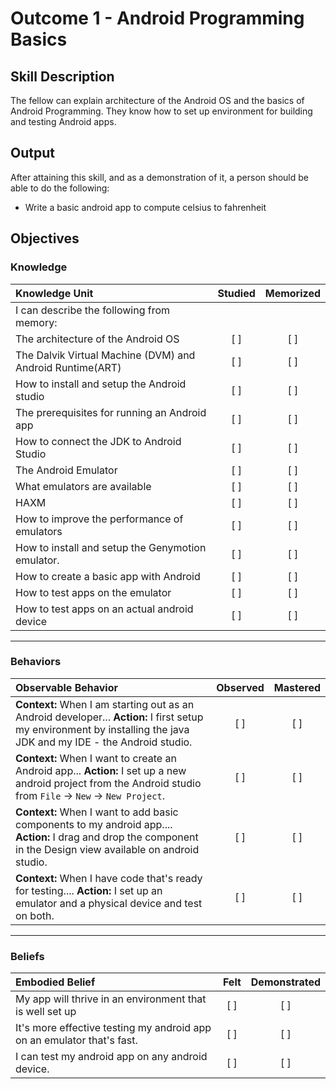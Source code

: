 # Outcome 1 - Android Programming Basics

## Skill Description
The fellow can explain architecture of the Android OS and the basics of Android Programming. They know how to set up environment for building and testing Android apps.

## Output
After attaining this skill, and as a demonstration of it, a person should be able to do the following:
- Write a basic android app to compute celsius to fahrenheit

## Objectives

### Knowledge

| Knowledge Unit   |      Studied      | Memorized |
|:-------------|:------------------:|:--------:|
| I can describe the following from memory: | | |
| The architecture of the Android OS | [ ] | [ ] |
| The Dalvik Virtual Machine (DVM) and Android Runtime(ART) | [ ] | [ ] |
| How to install and setup the Android studio | [ ] | [ ] |
| The prerequisites for running an Android app | [ ] | [ ] |
| How to connect the JDK to Android Studio | [ ] | [ ] |
| The Android Emulator | [ ] | [ ] |
| What emulators are available | [ ] | [ ] | 
| HAXM | [ ] | [ ] | 
| How to improve the performance of emulators | [ ] | [ ] |
| How to install and setup the Genymotion emulator.| [ ] | [ ] |
| How to create a basic app with Android | [ ] | [ ] |
| How to test apps on the emulator | [ ] | [ ] |
| How to test apps on an actual android device | [ ] | [ ] |

-------

### Behaviors

| Observable Behavior   |      Observed      | Mastered |
|:-------------|:------------------:|:--------:|
| **Context:** When I am starting out as an Android developer... **Action:** I first setup my environment by installing the java JDK and my IDE - the Android studio. | [ ] | [ ]  |
| **Context:** When I want to create an Android app... **Action:** I set up a new android project from the Android studio from `File` -> `New` -> `New Project`. | [ ] | [ ]  |
| **Context:** When I want to add basic components to my android app.... **Action:**  I drag and drop the component in the Design view available on android studio. |   [ ]   |   [ ] |
| **Context:** When I have code that's ready for testing.... **Action:**  I set up an emulator and a physical device and test on both. |   [ ]   |   [ ] |

-------

### Beliefs

| Embodied Belief   |      Felt      | Demonstrated |
|:-------------|:------------------:|:--------:|
| My app will thrive in an environment that is well set up | [ ] | [ ]  |
| It's more effective testing my android app on an emulator that's fast. |   [ ]   |   [ ] |
| I can test my android app on any android device.|   [ ]   |   [ ] |
